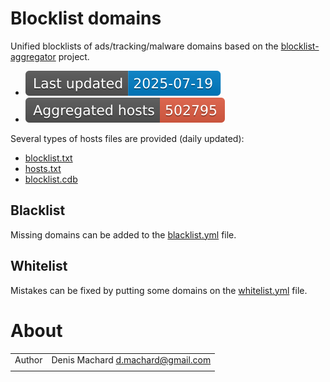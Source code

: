 # Blocklist domains

Unified blocklists of ads/tracking/malware domains based on the [blocklist-aggregator](https://github.com/dmachard/blocklist-aggregator) project.

* ![today](https://raw.githubusercontent.com/dmachard/blocklist-domains/data/badge_date.svg)
* ![total](https://raw.githubusercontent.com/dmachard/blocklist-domains/data/badge_total.svg)

Several types of hosts files are provided (daily updated):
- [blocklist.txt](https://raw.githubusercontent.com/dmachard/blocklist-domains/data/blocklist.txt)
- [hosts.txt](https://raw.githubusercontent.com/dmachard/blocklist-domains/data/hosts.txt)
- [blocklist.cdb](https://raw.githubusercontent.com/dmachard/blocklist-domains/data/blocklist.cdb)

## Blacklist

Missing domains can be added to the [blacklist.yml](https://github.com/dmachard/blocklist-domains/blob/main/blacklist.yml) file.

## Whitelist

Mistakes can be fixed by putting some domains on the [whitelist.yml](https://github.com/dmachard/blocklist-domains/blob/main/whitelist.yml) file.

# About

| | |
| ------------- | ------------- |
| Author | Denis Machard <d.machard@gmail.com> |
| | |
